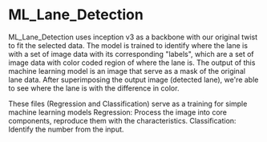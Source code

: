 # ML_Lane_Detection
ML_Lane_Detection uses inception v3 as a backbone with our original twist to fit the selected data. The model 
is trained to identify where the lane is with a set of image data with its corresponding "labels", which are 
a set of image data with color coded region of where the lane is. The output of this machine learning model 
is an image that serve as a mask of the original lane data. After superimposing the output image (detected 
lane), we're able to see where the lane is with the difference in color. 

These files (Regression and Classification) serve as a training for simple machine learning models
Regression: Process the image into core components, reproduce them with the characteristics. 
Classification: Identify the number from the input. 

